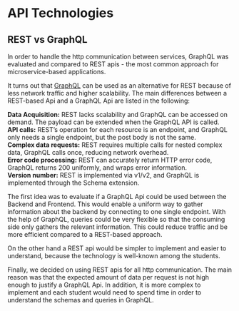 # API Technologies

## REST vs GraphQL


In order to handle the http communication between services, GraphQL was evaluated and compared to REST apis - the most common approach for microservice-based applications.

It turns out that [GraphQL](https://medium.com/tech-tajawal/backend-for-frontend-using-graphql-under-microservices-5b63bbfcd7d9) can be used as an alternative for REST because of less network traffic and higher scalability.
The main differences between a REST-based Api and a GraphQL Api are listed in the following:


**Data Acquisition:** REST lacks scalability and GraphQL can be accessed on demand. The payload can be extended when the GraphQL API is called. <br>
**API calls:** REST’s operation for each resource is an endpoint, and GraphQL only needs a single endpoint, but the post body is not the same. <br>
**Complex data requests:** REST requires multiple calls for nested complex data, GraphQL calls once, reducing network overhead. <br>
**Error code processing:** REST can accurately return HTTP error code, GraphQL returns 200 uniformly, and wraps error information. <br>
**Version number:** REST is implemented via v1/v2, and GraphQL is implemented through the Schema extension. <br>

The first idea was to evaluate if a GraphQL Api could be used between the Backend and Frontend.
This would enable a uniform way to gather information about the backend by connecting to one single endpoint.
With the help of GraphQL, queries could be very flexible so that the consuming side only gathers the relevant information. This could reduce traffic and be more efficient compared to a REST-based approach.

On the other hand a REST api would be simpler to implement and easier to understand, because the technology is well-known among the students.

Finally, we decided on using REST apis for all http communication. The main reason was that the expected amount of data per request is not high enough to justify a GraphQL Api.
In addition, it is more complex to implement and each student would need to spend time in order to understand the schemas and queries in GraphQL.